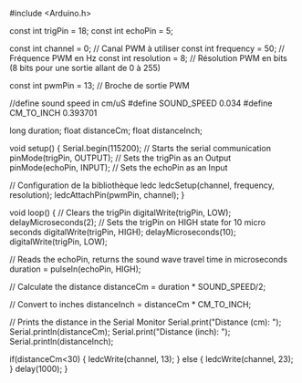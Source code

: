 #include <Arduino.h>

const int trigPin = 18;
const int echoPin = 5;

const int channel = 0;         // Canal PWM à utiliser
const int frequency = 50;    // Fréquence PWM en Hz
const int resolution = 8;      // Résolution PWM en bits (8 bits pour une sortie allant de 0 à 255)

const int pwmPin = 13;         // Broche de sortie PWM

//define sound speed in cm/uS
#define SOUND_SPEED 0.034
#define CM_TO_INCH 0.393701

long duration;
float distanceCm;
float distanceInch;

void setup() {
  Serial.begin(115200); // Starts the serial communication
  pinMode(trigPin, OUTPUT); // Sets the trigPin as an Output
  pinMode(echoPin, INPUT); // Sets the echoPin as an Input

  // Configuration de la bibliothèque ledc
  ledcSetup(channel, frequency, resolution);
  ledcAttachPin(pwmPin, channel);
}

void loop() {
  // Clears the trigPin
  digitalWrite(trigPin, LOW);
  delayMicroseconds(2);
  // Sets the trigPin on HIGH state for 10 micro seconds
  digitalWrite(trigPin, HIGH);
  delayMicroseconds(10);
  digitalWrite(trigPin, LOW);
  
  // Reads the echoPin, returns the sound wave travel time in microseconds
  duration = pulseIn(echoPin, HIGH);
  
  // Calculate the distance
  distanceCm = duration * SOUND_SPEED/2;
  
  // Convert to inches
  distanceInch = distanceCm * CM_TO_INCH;
  
  // Prints the distance in the Serial Monitor
  Serial.print("Distance (cm): ");
  Serial.println(distanceCm);
  Serial.print("Distance (inch): ");
  Serial.println(distanceInch);

  if(distanceCm<30)
  {
    ledcWrite(channel, 13);
  }
  else
  {
    ledcWrite(channel, 23);
  }
  delay(1000);
}
